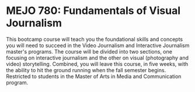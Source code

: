# MEJO 780: Fundamentals of Visual Journalism

This bootcamp course will teach you the foundational skills and concepts you will need to succeed in the Video Journalism and Interactive Journalism master's programs. The course will be divided into two sections, one focusing on interactive journalism and the other on visual (photography and video) storytelling. Combined, you will leave this course, in five weeks, with the ability to hit the ground running when the fall semester begins. Restricted to students in the Master of Arts in Media and Communication program.